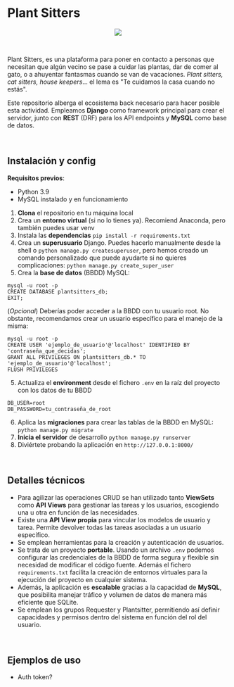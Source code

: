 # Plant Sitters

<div align="center"><img src="https://github.com/user-attachments/assets/f9d8afe0-76c4-4a78-81b0-77726e68663c"/></div>

&nbsp;

Plant Sitters, es una plataforma para poner en contacto a personas que necesitan que algún vecino se pase a cuidar las plantas, dar de comer al gato, o a ahuyentar fantasmas cuando se van de vacaciones. _Plant sitters, cat sitters, house keepers_... el lema es "Te cuidamos la casa cuando no estás".

Este repositorio alberga el ecosistema back necesario para hacer posible esta actividad. Empleamos **Django** como framework principal para crear el servidor, junto con **REST** (DRF) para los API endpoints y **MySQL** como base de datos.

&nbsp;

## Instalación y config

**Requisitos previos**:

- Python 3.9
- MySQL instalado y en funcionamiento

1. **Clona** el repositorio en tu máquina local
2. Crea un **entorno virtual** (si no lo tienes ya). Recomiend Anaconda, pero también puedes usar venv
3. Instala las **dependencias** `pip install -r requirements.txt`
4. Crea un **superusuario** Django. Puedes hacerlo manualmente desde la shell o `python manage.py createsuperuser`, pero hemos creado un comando personalizado que puede ayudarte si no quieres complicaciones: `python manage.py create_super_user`
5. Crea la **base de datos** (BBDD) MySQL:

```
mysql -u root -p
CREATE DATABASE plantsitters_db;
EXIT;
```

(_Opcional_) Deberías poder acceder a la BBDD con tu usuario root. No obstante, recomendamos crear un usuario específico para el manejo de la misma:

```
mysql -u root -p
CREATE USER 'ejemplo_de_usuario'@'localhost' IDENTIFIED BY 'contraseña_que_decidas';
GRANT ALL PRIVILEGES ON plantsitters_db.* TO 'ejemplo_de_usuario'@'localhost';
FLUSH PRIVILEGES
```

5. Actualiza el **environment** desde el fichero `.env` en la raíz del proyecto con los datos de tu BBDD

```
DB_USER=root
DB_PASSWORD=tu_contraseña_de_root
```

6. Aplica las **migraciones** para crear las tablas de la BBDD en MySQL: `python manage.py migrate`
7. **Inicia el servidor** de desarrollo `python manage.py runserver`
8. Diviértete probando la aplicación en `http://127.0.0.1:8000/`

&nbsp;

## Detalles técnicos

- Para agilizar las operaciones CRUD se han utilizado tanto **ViewSets** como **API Views** para gestionar las tareas y los usuarios, escogiendo una u otra en función de las necesidades.
- Existe una **API View propia** para vincular los modelos de usuario y tarea. Permite devolver todas las tareas asociadas a un usuario específico.
- Se emplean herramientas para la creación y autenticación de usuarios.
- Se trata de un proyecto **portable**. Usando un archivo `.env` podemos configurar las credenciales de la BBDD de forma segura y flexible sin necesidad de modificar el código fuente. Además el fichero `requirements.txt` facilita la creación de entornos virtuales para la ejecución del proyecto en cualquier sistema.
- Además, la aplicación es **escalable** gracias a la capacidad de **MySQL**, que posibilita manejar tráfico y volumen de datos de manera más eficiente que SQLite.
- Se emplean los grupos Requester y Plantsitter, permitiendo así definir capacidades y permisos dentro del sistema en función del rol del usuario.

&nbsp;

## Ejemplos de uso

- Auth token?
